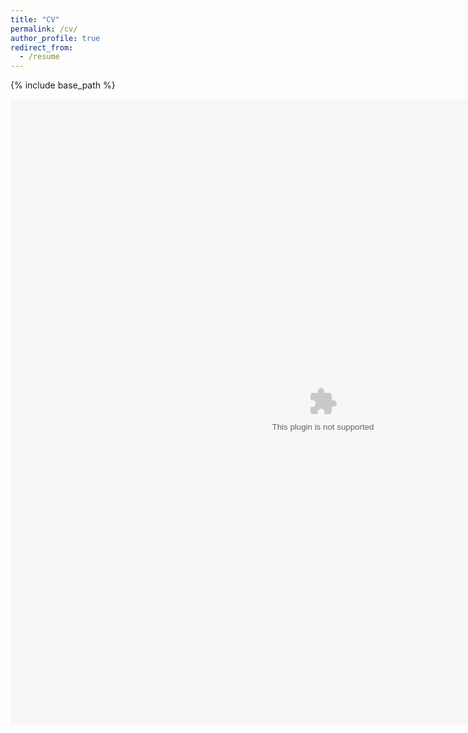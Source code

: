 ```yaml
---
title: "CV"
permalink: /cv/
author_profile: true
redirect_from:
  - /resume
---
```


{% include base_path %}

<object data="../files/fullCV22.pdf" width="1000" height="1000" type="application/Persch_CV.pdf"/></object>
